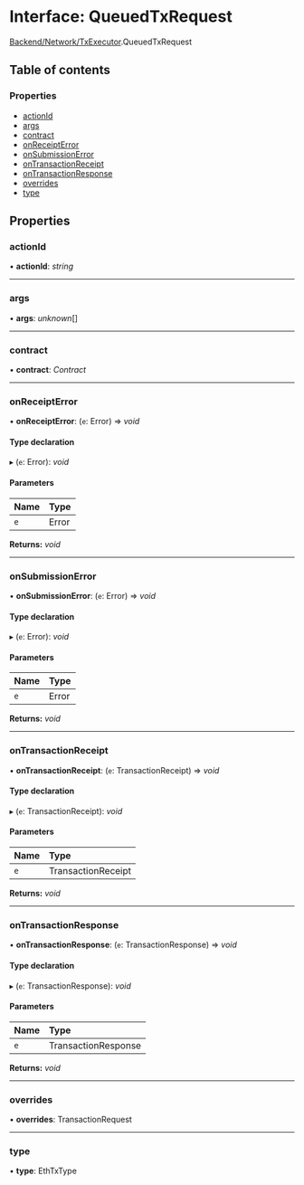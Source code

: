 # Interface: QueuedTxRequest

[Backend/Network/TxExecutor](../modules/backend_network_txexecutor.md).QueuedTxRequest

## Table of contents

### Properties

- [actionId](backend_network_txexecutor.queuedtxrequest.md#actionid)
- [args](backend_network_txexecutor.queuedtxrequest.md#args)
- [contract](backend_network_txexecutor.queuedtxrequest.md#contract)
- [onReceiptError](backend_network_txexecutor.queuedtxrequest.md#onreceipterror)
- [onSubmissionError](backend_network_txexecutor.queuedtxrequest.md#onsubmissionerror)
- [onTransactionReceipt](backend_network_txexecutor.queuedtxrequest.md#ontransactionreceipt)
- [onTransactionResponse](backend_network_txexecutor.queuedtxrequest.md#ontransactionresponse)
- [overrides](backend_network_txexecutor.queuedtxrequest.md#overrides)
- [type](backend_network_txexecutor.queuedtxrequest.md#type)

## Properties

### actionId

• **actionId**: _string_

---

### args

• **args**: _unknown_[]

---

### contract

• **contract**: _Contract_

---

### onReceiptError

• **onReceiptError**: (`e`: Error) => _void_

#### Type declaration

▸ (`e`: Error): _void_

#### Parameters

| Name | Type  |
| :--- | :---- |
| `e`  | Error |

**Returns:** _void_

---

### onSubmissionError

• **onSubmissionError**: (`e`: Error) => _void_

#### Type declaration

▸ (`e`: Error): _void_

#### Parameters

| Name | Type  |
| :--- | :---- |
| `e`  | Error |

**Returns:** _void_

---

### onTransactionReceipt

• **onTransactionReceipt**: (`e`: TransactionReceipt) => _void_

#### Type declaration

▸ (`e`: TransactionReceipt): _void_

#### Parameters

| Name | Type               |
| :--- | :----------------- |
| `e`  | TransactionReceipt |

**Returns:** _void_

---

### onTransactionResponse

• **onTransactionResponse**: (`e`: TransactionResponse) => _void_

#### Type declaration

▸ (`e`: TransactionResponse): _void_

#### Parameters

| Name | Type                |
| :--- | :------------------ |
| `e`  | TransactionResponse |

**Returns:** _void_

---

### overrides

• **overrides**: TransactionRequest

---

### type

• **type**: EthTxType
